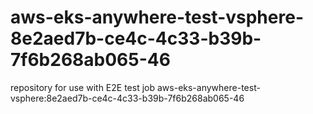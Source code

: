 # aws-eks-anywhere-test-vsphere-8e2aed7b-ce4c-4c33-b39b-7f6b268ab065-46
repository for use with E2E test job aws-eks-anywhere-test-vsphere:8e2aed7b-ce4c-4c33-b39b-7f6b268ab065-46
